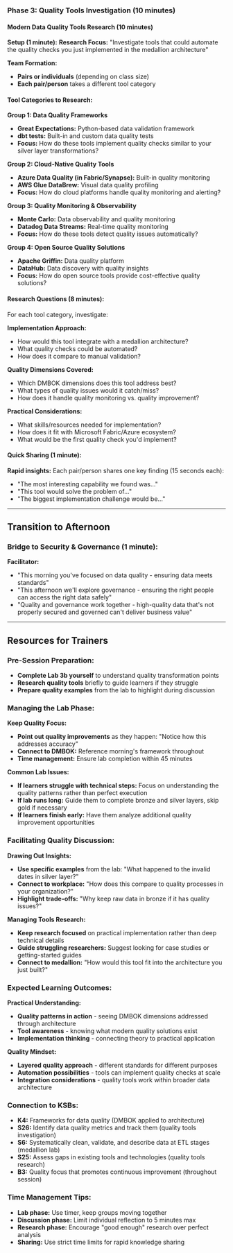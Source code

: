 ### Phase 3: Quality Tools Investigation (10 minutes)

#### Modern Data Quality Tools Research (10 minutes)

**Setup (1 minute):**
**Research Focus:**
"Investigate tools that could automate the quality checks you just implemented in the medallion architecture"

**Team Formation:**

- **Pairs or individuals** (depending on class size)
- **Each pair/person** takes a different tool category

#### Tool Categories to Research:

**Group 1: Data Quality Frameworks**

- **Great Expectations:** Python-based data validation framework
- **dbt tests:** Built-in and custom data quality tests
- **Focus:** How do these tools implement quality checks similar to your silver layer transformations?

**Group 2: Cloud-Native Quality Tools**

- **Azure Data Quality (in Fabric/Synapse):** Built-in quality monitoring
- **AWS Glue DataBrew:** Visual data quality profiling
- **Focus:** How do cloud platforms handle quality monitoring and alerting?

**Group 3: Quality Monitoring & Observability**

- **Monte Carlo:** Data observability and quality monitoring
- **Datadog Data Streams:** Real-time quality monitoring
- **Focus:** How do these tools detect quality issues automatically?

**Group 4: Open Source Quality Solutions**

- **Apache Griffin:** Data quality platform
- **DataHub:** Data discovery with quality insights
- **Focus:** How do open source tools provide cost-effective quality solutions?

#### Research Questions (8 minutes):
For each tool category, investigate:

**Implementation Approach:**

- How would this tool integrate with a medallion architecture?
- What quality checks could be automated?
- How does it compare to manual validation?

**Quality Dimensions Covered:**

- Which DMBOK dimensions does this tool address best?
- What types of quality issues would it catch/miss?
- How does it handle quality monitoring vs. quality improvement?

**Practical Considerations:**

- What skills/resources needed for implementation?
- How does it fit with Microsoft Fabric/Azure ecosystem?
- What would be the first quality check you'd implement?

#### Quick Sharing (1 minute):

**Rapid insights:** Each pair/person shares one key finding (15 seconds each):
- "The most interesting capability we found was..."
- "This tool would solve the problem of..."
- "The biggest implementation challenge would be..."

---

## Transition to Afternoon

### Bridge to Security & Governance (1 minute):

**Facilitator:**

- "This morning you've focused on data quality - ensuring data meets standards"
- "This afternoon we'll explore governance - ensuring the right people can access the right data safely"
- "Quality and governance work together - high-quality data that's not properly secured and governed can't deliver business value"

---

## Resources for Trainers

### Pre-Session Preparation:

- **Complete Lab 3b yourself** to understand quality transformation points
- **Research quality tools** briefly to guide learners if they struggle
- **Prepare quality examples** from the lab to highlight during discussion

### Managing the Lab Phase:

**Keep Quality Focus:**

- **Point out quality improvements** as they happen: "Notice how this addresses accuracy"
- **Connect to DMBOK:** Reference morning's framework throughout
- **Time management:** Ensure lab completion within 45 minutes

**Common Lab Issues:**

- **If learners struggle with technical steps:** Focus on understanding the quality patterns rather than perfect execution
- **If lab runs long:** Guide them to complete bronze and silver layers, skip gold if necessary
- **If learners finish early:** Have them analyze additional quality improvement opportunities

### Facilitating Quality Discussion:

**Drawing Out Insights:**

- **Use specific examples** from the lab: "What happened to the invalid dates in silver layer?"
- **Connect to workplace:** "How does this compare to quality processes in your organization?"
- **Highlight trade-offs:** "Why keep raw data in bronze if it has quality issues?"

**Managing Tools Research:**

- **Keep research focused** on practical implementation rather than deep technical details
- **Guide struggling researchers:** Suggest looking for case studies or getting-started guides
- **Connect to medallion:** "How would this tool fit into the architecture you just built?"

### Expected Learning Outcomes:

**Practical Understanding:**

- **Quality patterns in action** - seeing DMBOK dimensions addressed through architecture
- **Tool awareness** - knowing what modern quality solutions exist
- **Implementation thinking** - connecting theory to practical application

**Quality Mindset:**

- **Layered quality approach** - different standards for different purposes
- **Automation possibilities** - tools can implement quality checks at scale
- **Integration considerations** - quality tools work within broader data architecture

### Connection to KSBs:

- **K4:** Frameworks for data quality (DMBOK applied to architecture)
- **S26:** Identify data quality metrics and track them (quality tools investigation)
- **S6:** Systematically clean, validate, and describe data at ETL stages (medallion lab)
- **S25:** Assess gaps in existing tools and technologies (quality tools research)
- **B3:** Quality focus that promotes continuous improvement (throughout session)

### Time Management Tips:

- **Lab phase:** Use timer, keep groups moving together
- **Discussion phase:** Limit individual reflection to 5 minutes max
- **Research phase:** Encourage "good enough" research over perfect analysis
- **Sharing:** Use strict time limits for rapid knowledge sharing
